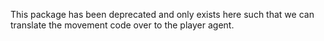This package has been deprecated and only exists here such that 
we can translate the movement code over to the player agent.
